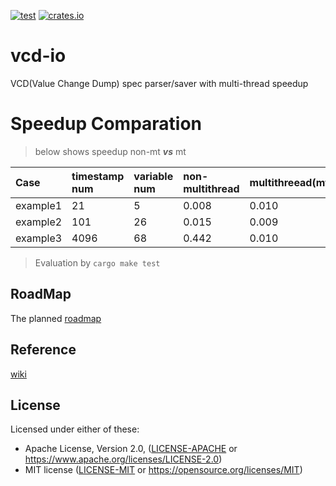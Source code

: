[![test](https://github.com/erihsu/vcd-io/actions/workflows/automation.yml/badge.svg?branch=main)](https://github.com/erihsu/vcd-io/actions)
[![crates.io](https://img.shields.io/crates/v/vcd_io.svg)](https://crates.io/crates/vcd_io)


# vcd-io
VCD(Value Change Dump) spec parser/saver with multi-thread speedup

# Speedup Comparation

> below shows speedup non-mt ***vs*** mt

| Case | timestamp num | variable num | non-multithread | multithreead(mt) | speedup|
| :-------- |:---------| :------- |:--------|:-----|:-----|
| example1  | 21    | 5 | 0.008 | 0.010 | -0.20 |
| example2 | 101     | 26 | 0.015 | 0.009 | 0.67 |
| example3    | 4096    | 68 | 0.442| 0.010 | 43.2|

> Evaluation by ```cargo make test```



## RoadMap
The planned [roadmap](RoadMap.md)

## Reference
[wiki](https://handwiki.org/wiki/Value_change_dump)

## License

Licensed under either of these:

 * Apache License, Version 2.0, ([LICENSE-APACHE](LICENSE-APACHE) or
   https://www.apache.org/licenses/LICENSE-2.0)
 * MIT license ([LICENSE-MIT](LICENSE-MIT) or
   https://opensource.org/licenses/MIT)
